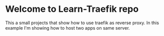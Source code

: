 # Welcome to Learn-Traefik repo
This a small projects that show how to use traefik as reverse proxy. In this example I'm showing how to host two apps on same server.
